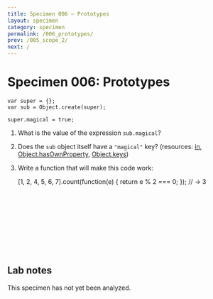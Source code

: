 ```yaml
---
title: Specimen 006 — Prototypes
layout: specimen
category: specimen
permalink: /006_prototypes/
prev: /005_scope_2/
next: /
---
```


# Specimen 006: Prototypes #

    var super = {};
    var sub = Object.create(super);

    super.magical = true;

1. What is the value of the expression `sub.magical`?
2. Does the `sub` object itself have a `"magical"` key? (resources:
   [in](https://developer.mozilla.org/en-US/docs/Web/JavaScript/Reference/Operators/in),
   [Object.hasOwnProperty](https://developer.mozilla.org/en-US/docs/Web/JavaScript/Reference/Global_Objects/Object/hasOwnProperty),
   [Object.keys](https://developer.mozilla.org/en-US/docs/Web/JavaScript/Reference/Global_Objects/Object/keys))
3. Write a function that will make this code work:

      [1, 2, 4, 5, 6, 7].count(function(e) {
        return e % 2 === 0;
      });  // -> 3



<br>
<br>
<br>
<br>
<br>
<br>
<br>
<br>

## Lab notes ##

This specimen has not yet been analyzed.

